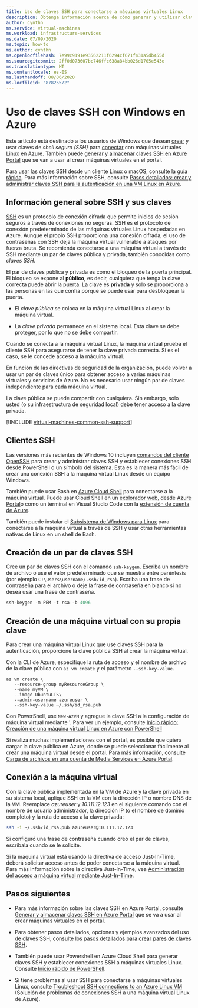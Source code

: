 ```yaml
---
title: Uso de claves SSH para conectarse a máquinas virtuales Linux
description: Obtenga información acerca de cómo generar y utilizar claves SSH en un equipo de Windows para conectarse a una máquina virtual Linux en Azure.
author: cynthn
ms.service: virtual-machines
ms.workload: infrastructure-services
ms.date: 07/09/2020
ms.topic: how-to
ms.author: cynthn
ms.openlocfilehash: 7e99c9191e93562211f6294cf671f431a5db455d
ms.sourcegitcommit: 2ff0d073607bc746ffc638a84bb026d1705e543e
ms.translationtype: HT
ms.contentlocale: es-ES
ms.lasthandoff: 08/06/2020
ms.locfileid: "87825572"
---
```

# <a name="how-to-use-ssh-keys-with-windows-on-azure"></a>Uso de claves SSH con Windows en Azure

Este artículo está destinado a los usuarios de Windows que desean [crear](#create-an-ssh-key-pair) y usar claves de *shell seguro (SSH)* para [conectar](#connect-to-your-vm) con máquinas virtuales Linux en Azure. También puede [generar y almacenar claves SSH en Azure Portal](../ssh-keys-portal.md) que se van a usar al crear máquinas virtuales en el portal.


Para usar las claves SSH desde un cliente Linux o macOS, consulte la [guía rápida](mac-create-ssh-keys.md). Para más información sobre SSH, consulte [Pasos detallados: crear y administrar claves SSH para la autenticación en una VM Linux en Azure](create-ssh-keys-detailed.md).

## <a name="overview-of-ssh-and-keys"></a>Información general sobre SSH y sus claves

[SSH](https://www.ssh.com/ssh/) es un protocolo de conexión cifrada que permite inicios de sesión seguros a través de conexiones no seguras. SSH es el protocolo de conexión predeterminado de las máquinas virtuales Linux hospedadas en Azure. Aunque el propio SSH proporciona una conexión cifrada, el uso de contraseñas con SSH deja la máquina virtual vulnerable a ataques por fuerza bruta. Se recomienda conectarse a una máquina virtual a través de SSH mediante un par de claves pública y privada, también conocidas como *claves SSH*. 

El par de claves pública y privada es como el bloqueo de la puerta principal. El bloqueo se expone al **público**, es decir, cualquiera que tenga la clave correcta puede abrir la puerta. La clave es **privada** y solo se proporciona a las personas en las que confía porque se puede usar para desbloquear la puerta. 

- El *clave pública* se coloca en la máquina virtual Linux al crear la máquina virtual. 

- La *clave privada* permanece en el sistema local. Esta clave se debe proteger, por lo que no se debe compartir.

Cuando se conecta a la máquina virtual Linux, la máquina virtual prueba el cliente SSH para asegurarse de tener la clave privada correcta. Si es el caso, se le concede acceso a la máquina virtual. 

En función de las directivas de seguridad de la organización, puede volver a usar un par de claves único para obtener acceso a varias máquinas virtuales y servicios de Azure. No es necesario usar ningún par de claves independiente para cada máquina virtual. 

La clave pública se puede compartir con cualquiera. Sin embargo, solo usted (o su infraestructura de seguridad local) debe tener acceso a la clave privada.

[!INCLUDE [virtual-machines-common-ssh-support](../../../includes/virtual-machines-common-ssh-support.md)]

## <a name="ssh-clients"></a>Clientes SSH

Las versiones más recientes de Windows 10 incluyen [comandos del cliente OpenSSH](https://blogs.msdn.microsoft.com/commandline/2018/03/07/windows10v1803/) para crear y administrar claves SSH y establecer conexiones SSH desde PowerShell o un símbolo del sistema. Esta es la manera más fácil de crear una conexión SSH a la máquina virtual Linux desde un equipo Windows. 

También puede usar Bash en [Azure Cloud Shell](../../cloud-shell/overview.md) para conectarse a la máquina virtual. Puede usar Cloud Shell en un [explorador web](https://shell.azure.com/bash), desde [Azure Portal](https://portal.azure.com)o como un terminal en Visual Studio Code con la [extensión de cuenta de Azure](https://marketplace.visualstudio.com/items?itemName=ms-vscode.azure-account).

También puede instalar el [Subsistema de Windows para Linux](/windows/wsl/about) para conectarse a la máquina virtual a través de SSH y usar otras herramientas nativas de Linux en un shell de Bash.

## <a name="create-an-ssh-key-pair"></a>Creación de un par de claves SSH

Cree un par de claves SSH con el comando `ssh-keygen`. Escriba un nombre de archivo o use el valor predeterminado que se muestra entre paréntesis (por ejemplo `C:\Users\username/.ssh/id_rsa`).  Escriba una frase de contraseña para el archivo o deje la frase de contraseña en blanco si no desea usar una frase de contraseña. 

```powershell
ssh-keygen -m PEM -t rsa -b 4096
```

## <a name="create-a-vm-using-your-key"></a>Creación de una máquina virtual con su propia clave

Para crear una máquina virtual Linux que use claves SSH para la autenticación, proporcione la clave pública SSH al crear la máquina virtual.

Con la CLI de Azure, especifique la ruta de acceso y el nombre de archivo de la clave pública con `az vm create` y el parámetro `--ssh-key-value`.

```azurecli
az vm create \
   --resource-group myResourceGroup \
   --name myVM \
   --image UbuntuLTS\
   --admin-username azureuser \
   --ssh-key-value ~/.ssh/id_rsa.pub
```

Con PowerShell, use `New-AzVM` y agregue la clave SSH a la configuración de máquina virtual mediante '. Para ver un ejemplo, consulte [Inicio rápido: Creación de una máquina virtual Linux en Azure con PowerShell](quick-create-powershell.md)

Si realiza muchas implementaciones con el portal, es posible que quiera cargar la clave pública en Azure, donde se puede seleccionar fácilmente al crear una máquina virtual desde el portal. Para más información, consulte [Carga de archivos en una cuenta de Media Services en Azure Portal](../ssh-keys-portal.md#upload-an-ssh-key).


## <a name="connect-to-your-vm"></a>Conexión a la máquina virtual

Con la clave pública implementada en la VM de Azure y la clave privada en su sistema local, aplique SSH en la VM con la dirección IP o nombre DNS de la VM. Reemplace *azureuser* y *10.111.12.123* en el siguiente comando con el nombre de usuario administrador, la dirección IP (o el nombre de dominio completo) y la ruta de acceso a la clave privada:

```bash
ssh -i ~/.ssh/id_rsa.pub azureuser@10.111.12.123
```

Si configuró una frase de contraseña cuando creó el par de claves, escríbala cuando se le solicite.

Si la máquina virtual está usando la directiva de acceso Just-In-Time, deberá solicitar acceso antes de poder conectarse a la máquina virtual. Para más información sobre la directiva Just-in-Time, vea [Administración del acceso a máquina virtual mediante Just-In-Time](../../security-center/security-center-just-in-time.md).


## <a name="next-steps"></a>Pasos siguientes

- Para más información sobre las claves SSH en Azure Portal, consulte [Generar y almacenar claves SSH en Azure Portal](../ssh-keys-portal.md) que se va a usar al crear máquinas virtuales en el portal.

- Para obtener pasos detallados, opciones y ejemplos avanzados del uso de claves SSH, consulte los [pasos detallados para crear pares de claves SSH](create-ssh-keys-detailed.md).

- También puede usar Powershell en Azure Cloud Shell para generar claves SSH y establecer conexiones SSH a máquinas virtuales Linux. Consulte [Inicio rápido de PowerShell](../../cloud-shell/quickstart-powershell.md#ssh).

- Si tiene problemas al usar SSH para conectarse a máquinas virtuales Linux, consulte [Troubleshoot SSH connections to an Azure Linux VM](../troubleshooting/troubleshoot-ssh-connection.md?toc=/azure/virtual-machines/linux/toc.json) (Solución de problemas de conexiones SSH a una máquina virtual Linux de Azure).